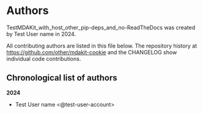 # Authors

TestMDAKit_with_host_other_pip-deps_and_no-ReadTheDocs was created by Test User name in 2024.


All contributing authors are listed in this file below.
The repository history at https://github.com/other/mdakit-cookie
and the CHANGELOG show individual code contributions.

## Chronological list of authors

<!--
The rules for this file:
  * Authors are sorted chronologically, earliest to latest
  * Please format it each entry as "Preferred name <GitHub username>"
  * Your preferred name is whatever you wish to go by --
    it does *not* have to be your legal name!
  * Please start a new section for each new year
  * Don't ever delete anything
-->

**2024**
- Test User name <@test-user-account>